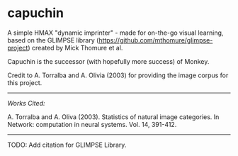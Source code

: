 capuchin
======

A simple HMAX "dynamic imprinter" - made for on-the-go visual learning, based on the GLIMPSE library (https://github.com/mthomure/glimpse-project) created by Mick Thomure et al.

Capuchin is the successor (with hopefully more success) of Monkey.

Credit to A. Torralba and A. Olivia (2003) for providing the image corpus for this project.

* * *

*Works Cited:*

A. Torralba and A. Oliva (2003). Statistics of natural image categories. In Network: computation in neural systems. Vol. 14, 391-412.

* * *

TODO: Add citation for GLIMPSE Library.
